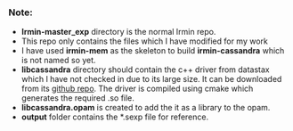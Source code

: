 ### Note:
* **Irmin-master_exp** directory is the normal Irmin repo.
* This repo only contains the files which I have modified for my work
* I have used **irmin-mem** as the skeleton to build **irmin-cassandra** which is not named so yet. 
* **libcassandra** directory should contain the c++ driver from datastax which I have not checked in due to its large size. It can be downloaded from its [github repo](https://github.com/datastax/cpp-driver). The driver is compiled using cmake which generates the required .so file.
* **libcassandra.opam** is created to add the it as a library to the opam.
* **output** folder contains the *.sexp file for reference.

